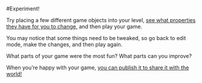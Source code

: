 #Experiment!

Try placing a few different game objects into your level, [see what properties they have for you to change,](http://gamefroot.com/knowledgebase/#classic-prefabs) and then play your game.

You may notice that some things need to be tweaked, so go back to edit mode, make the changes, and then play again. 

What parts of your game were the most fun? What parts can you improve?

When you’re happy with your game, [you can publish it to share it with the world!](http://gamefroot.com/knowledgebase/publishing-your-game-to-share-it-with-the-world/)